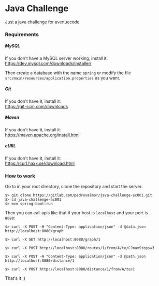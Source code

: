 # Java Challenge

Just a java challenge for avenuecode

### Requirements

##### MySQL
If you don't have a MySQL server working, install it:<br /> https://dev.mysql.com/downloads/installer/

Then create a database with the name `spring` or modify the file  `src/main/resources/application.properties` as you want.

##### Git
If you don't have it, install it:<br />
https://git-scm.com/downloads

##### Maven
If you don't have it, install it:<br />
https://maven.apache.org/install.html

##### cURL
If you don't have it, install it:<br />
https://curl.haxx.se/download.html

### How to work

Go to in your root directory, clone the repository and start the server:

```
$> git clone https://gitlab.com/pedrovalmor/java-challenge-ac001.git
$> cd java-challenge-ac001
$> mvn spring-boot:run
```

Then you can call apis like that if your host is `localhost` and your port is `8080`:

```
$> curl -X POST -H "Content-Type: application/json" -d @data.json http://localhost:8080/graph

$> curl -X GET http://localhost:8080/graph/1

$> curl -X POST http://localhost:8080/routes/1/from/A/to/C?maxStops=3

$> curl -X POST -H "Content-Type: application/json" -d @path.json http://localhost:8080/distance/1

$> curl -X POST http://localhost:8080/distance/1/from/A/to/C
```

That's it ;)
